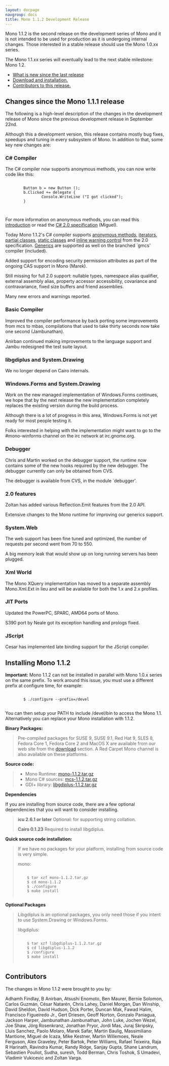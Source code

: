 ```yaml
---
layout: docpage
navgroup: docs
title: Mono 1.1.2 Development Release
---
```


Mono 1.1.2 is the second release on the development series of Mono and it is not intended to be used for production as it is undergoing internal changes. Those interested in a stable release should use the Mono 1.0.xx series.

The Mono 1.1.xx series will eventually lead to the next stable milestone: Mono 1.2.

-   [What is new since the last release](#new)
-   [Download and installation.](#install)
-   [Contributors to this release.](#cont)

Changes since the Mono 1.1.1 release
------------------------------------

The following is a high-level description of the changes in the development release of Mono since the previous development release in September 22nd.

Although this a development version, this release contains mostly bug fixes, speedups and tuning in every subsystem of Mono. In addition to that, some key new changes are:

### C\# Compiler

The C\# compiler now supports anonymous methods, you can now write code like this:

``` shell

        Button b = new Button ();
        b.Clicked += delegate {
                Console.WriteLine ("I got clicked");
        }
        
        
```

For more information on anonymous methods, you can read this [introduction](http://msdn2.microsoft.com/library/0yw3tz5k.aspx) or read the [C\# 2.0 specification](http://download.microsoft.com/download/8/1/6/81682478-4018-48fe-9e5e-f87a44af3db9/SpecificationVer2.doc) (Miguel).

Today Mono 1.1.2's C\# compiler supports [anonymous methods](http://msdn2.microsoft.com/library/0yw3tz5k.aspx), [iterators](http://msdn2.microsoft.com/library/dscyy5s0.aspx), [partial classes](http://msdn2.microsoft.com/library/wa80x488.aspx), [static classes](http://msdn2.microsoft.com/library/79b3xss3.aspx) and [inline warning control](http://msdn2.microsoft.com/library/441722ys.aspx) from the 2.0 specification. [Generics](http://msdn2.microsoft.com/library/512aeb7t.aspx) are supported as well on the branched \`gmcs' compiler (included).

Added support for encoding security permission attributes as part of the ongoing CAS support in Mono (Marek).

Still missing for full 2.0 support: nullable types, namespace alias qualifier, external assembly alias, property accessor accessibility, covariance and contravariance, fixed size buffers and friend assemblies.

Many new errors and warnings reported.

### Basic Compiler

Improved the compiler performance by back porting some improvements from mcs to mbas, compilations that used to take thirty seconds now take one second (Jambunathan).

Anirban continued making improvements to the language support and Jambu redesigned the test suite layout.

### libgdiplus and System.Drawing

We no longer depend on Cairo internals.

### Windows.Forms and System.Drawing

Work on the new managed implementation of Windows.Forms continues, we hope that by the next release the new implementation completely replaces the existing version during the build process.

Although there is a lot of progress in this area, Windows.Forms is not yet ready for most people testing it.

Folks interested in helping with the implementation might want to go to the \#mono-winforms channel on the irc network at irc.gnome.org.

### Debugger

Chris and Martin worked on the debugger support, the runtime now contains some of the new hooks required by the new debugger. The debugger currently can only be obtained from CVS.

The debugger is available from CVS, in the module \`debugger'.

### 2.0 features

Zoltan has added various Reflection.Emit features from the 2.0 API.

Extensive changes to the Mono runtime for improving our generics support.

### System.Web

The web support has been fine tuned and optimized, the number of requests per second went from 70 to 550.

A big memory leak that would show up on long running servers has been plugged.

### Xml World

The Mono XQuery implementation has moved to a separate assembly Mono.Xml.Ext in lieu and will be available for both the 1.x and 2.x profiles.

### JIT Ports

Updated the PowerPC, SPARC, AMD64 ports of Mono.

S390 port by Neale got its exception handling and prologs fixed.

### JScript

Cesar has implemented late binding support for the JScript compiler.

Installing Mono 1.1.2
---------------------

**Important:** Mono 1.1.2 can not be installed in parallel with Mono 1.0.x series on the same prefix. To work around this issue, you must use a different prefix at configure time, for example:

``` shell
        
        $ ./configure --prefix=/devel
        
```

You can then setup your PATH to include /devel/bin to access the Mono 1.1. Alternatively you can replace your Mono installation with 1.1.2.

**Binary Packages:**

> Pre-compiled packages for SUSE 9, SUSE 9.1, Red Hat 9, SLES 8, Fedora Core 1, Fedora Core 2 and MacOS X are available from our web site from the [download](http://www.go-mono.com/download.html) section. A Red Carpet Mono channel is also available on these platforms.

**Source code:**

> -   Mono Runtime: [mono-1.1.2.tar.gz](http://www.go-mono.com/archive/1.1.2/mono-1.1.2.tar.gz)
> -   Mono C\# sources: [mcs-1.1.2.tar.gz](http://www.go-mono.com/archive/1.1.2/mcs-1.1.2.tar.gz)
> -   GDI+ library: [libgdiplus-1.1.2.tar.gz](http://www.go-mono.com/archive/1.1.2/libgdiplus-1.1.2.tar.gz)

**Dependencies**

If you are installing from source code, there are a few optional dependencies that you will want to consider installing.

> **icu 2.6.1 or later** Optional: for supporting string collation.
>
> **Cairo 0.1.23** Required to install libgdiplus.

**Quick source code installation:**

> If we have no packages for your platform, installing from source code is very simple.
>
> mono:
>
> ``` shell
>         
>     $ tar xzf mono-1.1.2.tar.gz
>     $ cd mono-1.1.2
>     $ ./configure
>     $ make install
>         
> ```

**Optional Packages**

> Libgdiplus is an optional packages, you only need those if you intent to use System.Drawing or Windows.Forms.
>
> libgdiplus:
>
> ``` shell
>         
>     $ tar xzf libgdiplus-1.1.2.tar.gz
>     $ cd libgdiplus-1.1.2
>     $ /configure
>     $ make install
>         
> ```

Contributors
------------

The changes in Mono 1.1.2 were brought to you by:

Adhamh Findlay, B Anirban, Atsushi Enomoto, Ben Maurer, Bernie Solomon, Carlos Guzmán, César Natarén, Chris Lahey, Daniel Morgan, Dan Winship, David Sheldon, David Hudson, Dick Porter, Duncan Mak, Fawad Halim, Francisco Figueiredo Jr., Gert Driesen, Geoff Norton, Gonzalo Paniagua, Jackson Harper, Jambunathan Jambunathan, John Luke, Jochen Wezel, Joe Shaw, Jörg Rosenkranz, Jonathan Pryor, Jordi Mas, Juraj Skripsky, Lluis Sanchez, Paolo Molaro, Marek Safar, Martin Baulig, Massimiliano Mantione, Miguel de Icaza, Mike Kestner, Martin Willemoes, Neale Ferguson, Alex Graveley, Peter Bartok, Peter Williams, Rafael Teixeira, Raja R Harinath, Ravindra Kumar, Randy Ridge, Sanjay Gupta, Shane Landrum, Sebastien Pouliot, Sudha, suresh, Todd Berman, Chris Toshok, S Umadevi, Vladimir Vukicevic and Zoltan Varga.
